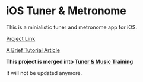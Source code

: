# iOS Tuner & Metronome
This is a minialistic tuner and metronome app for iOS.

[Project Link](http://shinerightstudio.com/tuner-music-training/)

[A Brief Tutorial Article](http://shinerightstudio.com/posts/ios-tuner-app-using-audiokit/)

**This project is merged into [Tuner & Music Training](https://github.com/YuChaoGithub/music-training)**

It will not be updated anymore.